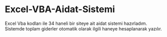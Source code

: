 # Excel-VBA-Aidat-Sistemi
Excel Vba kodları ile 34 haneli bir siteye ait aidat sistemi hazırladım. Sistemde toplam giderler otomatik olarak ilgili haneye hesaplanarak yazılır. 
